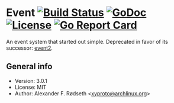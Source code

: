 # Event [![Build Status](https://travis-ci.com/xyproto/event.svg?branch=master)](https://travis-ci.com/xyproto/event) [![GoDoc](https://godoc.org/github.com/xyproto/event?status.svg)](http://godoc.org/github.com/xyproto/event) [![License](http://img.shields.io/badge/license-MIT-green.svg?style=flat)](https://raw.githubusercontent.com/xyproto/event/master/LICENSE) [![Go Report Card](https://goreportcard.com/badge/github.com/xyproto/event)](https://goreportcard.com/report/github.com/xyproto/event)

An event system that started out simple. Deprecated in favor of its successor: [event2](https://github.com/xyproto/event2).

## General info

* Version: 3.0.1
* License: MIT
* Author: Alexander F. Rødseth &lt;xyproto@archlinux.org&gt;
